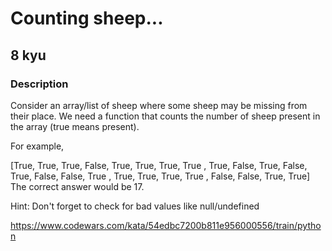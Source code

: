 # Counting sheep...
## 8 kyu
### Description
Consider an array/list of sheep where some sheep may be missing from their place. We need a function that counts the number of sheep present in the array (true means present).

For example,

[True,  True,  True,  False,
  True,  True,  True,  True ,
  True,  False, True,  False,
  True,  False, False, True ,
  True,  True,  True,  True ,
  False, False, True,  True]
The correct answer would be 17.

Hint: Don't forget to check for bad values like null/undefined

https://www.codewars.com/kata/54edbc7200b811e956000556/train/python